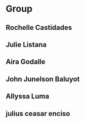 # Group
## Rochelle Castidades
## Julie Listana
## Aira Godalle
## John Junelson Baluyot
## Allyssa Luma
## julius ceasar enciso
